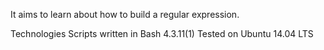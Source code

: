 It aims to learn about how to build a regular expression.

Technologies
Scripts written in Bash 4.3.11(1)
Tested on Ubuntu 14.04 LTS
